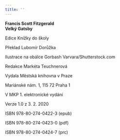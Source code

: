 ```yaml
---
title: ''
---
```


**Francis Scott Fitzgerald  
Velký Gatsby**

  

Edice Knížky do školy

Překlad Lubomír Dorůžka

Ilustrace na obálce Gorbash Varvara/Shutterstock.com

Redakce Markéta Teuchnerová

  

Vydala Městská knihovna v Praze

Mariánské nám. 1, 115 72 Praha 1

  

V MKP 1. elektronické vydání

Verze 1.0 z 3. 2. 2020

  

ISBN 978-80-274-0422-3 (epub)

ISBN 978-80-274-0423-0 (pdf)

ISBN 978-80-274-0424-7 (prc)
